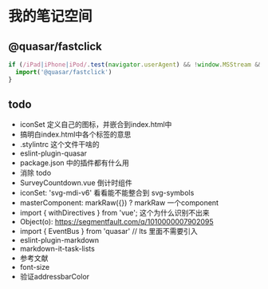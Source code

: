 # 我的笔记空间

## @quasar/fastclick

```javascript
if (/iPad|iPhone|iPod/.test(navigator.userAgent) && !window.MSStream && window.navigator.standalone) {
  import('@quasar/fastclick')
}
```

## todo

- iconSet 定义自己的图标，并嵌合到index.html中
- 搞明白index.html中各个标签的意思
- .stylintrc 这个文件干啥的
- eslint-plugin-quasar
- package.json 中的插件都有什么用
- 消除 todo
- SurveyCountdown.vue 倒计时组件
- iconSet: 'svg-mdi-v6' 看看能不能整合到 svg-symbols
- masterComponent: markRaw({}) ? markRaw 一个component
- import { withDirectives } from 'vue'; 这个为什么识别不出来
- Object(o): <https://segmentfault.com/q/1010000007902095>
- import { EventBus } from 'quasar'  // lts 里面不需要引入
- eslint-plugin-markdown
- markdown-it-task-lists
- 参考文献
- font-size
- 验证addressbarColor
